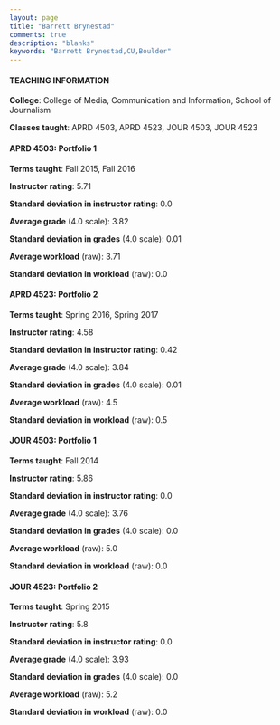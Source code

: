 ```yaml
---
layout: page
title: "Barrett Brynestad" 
comments: true
description: "blanks"
keywords: "Barrett Brynestad,CU,Boulder"
---
```

<head>
<script src="https://ajax.googleapis.com/ajax/libs/jquery/2.1.3/jquery.min.js"></script>
<script src="https://dl.dropboxusercontent.com/s/pc42nxpaw1ea4o9/highcharts.js?dl=0"></script>
<!-- <script src="../assets/js/highcharts.js"></script> -->
<style type="text/css">@font-face {
	font-family: "Bebas Neue";
	src: url(https://www.filehosting.org/file/details/544349/BebasNeue Regular.otf) format("opentype");
	}
	h1.Bebas { 
		font-family: "Bebas Neue", Verdana, Tahoma;
	}
</style>
</head>
	   
#### TEACHING INFORMATION

**College**: College of Media, Communication and Information, School of Journalism

**Classes taught**: APRD 4503, APRD 4523, JOUR 4503, JOUR 4523

#### APRD 4503: Portfolio 1

**Terms taught**: Fall 2015, Fall 2016

**Instructor rating**: 5.71

**Standard deviation in instructor rating**: 0.0

**Average grade** (4.0 scale): 3.82

**Standard deviation in grades** (4.0 scale): 0.01

**Average workload** (raw): 3.71

**Standard deviation in workload** (raw): 0.0

#### APRD 4523: Portfolio 2

**Terms taught**: Spring 2016, Spring 2017

**Instructor rating**: 4.58

**Standard deviation in instructor rating**: 0.42

**Average grade** (4.0 scale): 3.84

**Standard deviation in grades** (4.0 scale): 0.01

**Average workload** (raw): 4.5

**Standard deviation in workload** (raw): 0.5

#### JOUR 4503: Portfolio 1

**Terms taught**: Fall 2014

**Instructor rating**: 5.86

**Standard deviation in instructor rating**: 0.0

**Average grade** (4.0 scale): 3.76

**Standard deviation in grades** (4.0 scale): 0.0

**Average workload** (raw): 5.0

**Standard deviation in workload** (raw): 0.0

#### JOUR 4523: Portfolio 2

**Terms taught**: Spring 2015

**Instructor rating**: 5.8

**Standard deviation in instructor rating**: 0.0

**Average grade** (4.0 scale): 3.93

**Standard deviation in grades** (4.0 scale): 0.0

**Average workload** (raw): 5.2

**Standard deviation in workload** (raw): 0.0

